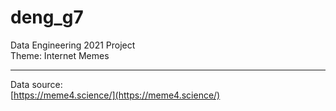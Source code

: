 # deng_g7  
Data Engineering 2021 Project  
Theme: Internet Memes  

-----  

Data source:  
    [https://meme4.science/](https://meme4.science/)  
